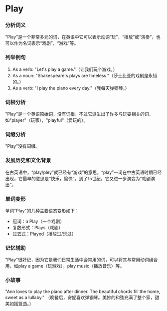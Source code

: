 # Play

### 分析词义

  

"Play"是一个非常多元的词，在英语中它可以表示动词“玩”，“播放”或“演奏”，也可以作为名词表示“戏剧”，“游戏”等。

  

### 列举例句

  

1.  As a verb: "Let's play a game."（让我们玩个游戏。）
2.  As a noun: "Shakespeare's plays are timeless."（莎士比亚的戏剧是永恒的。）
3.  As a verb: "I play the piano every day."（我每天弹钢琴。）

  

### 词根分析

  

"Play"是一个英语原始词，没有词根，不过它派生出了许多与玩耍相关的词，如"player"（玩家），"playful"（爱玩的）。

  

### 词缀分析

  

"Play"没有词缀。

  

### 发展历史和文化背景

  

在古英语中，“play/pley”就已经有“游戏”的意思，“play”一词在中古英语时期已经出现，它最早的意思是“快乐，愉快”。到了15世纪，它又进一步演变为“戏剧演出”。

  

### 单词变形

  

单词"Play"的几种主要语态变形如下：

  

*   冠词：a Play（一个戏剧）
*   复数形式：Plays（戏剧）
*   过去式：Played（播放过/玩过）

  

### 记忆辅助

  

"Play"很好记，因为它是我们日常生活中会常用的词，可以将其与常用动词组合用，如play a game（玩游戏），play music（播放音乐）等。

  

### 小故事

  

"Ann loves to play the piano after dinner. The beautiful chords fill the home, sweet as a lullaby." （晚餐后，安妮喜欢弹钢琴。美妙的和弦充满了整个家，甜美如摇篮曲。）
